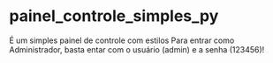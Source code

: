 # painel_controle_simples_py
É um simples painel de controle com estilos
Para entrar como Administrador, basta entar com o usuário (admin) e a senha (123456)!
